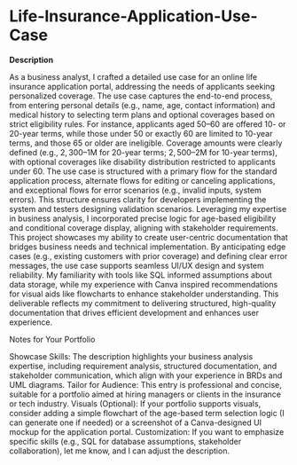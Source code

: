 # Life-Insurance-Application-Use-Case

**Description**




As a business analyst, I crafted a detailed use case for an online life insurance application portal, addressing the needs of applicants seeking personalized coverage. The use case captures the end-to-end process, from entering personal details (e.g., name, age, contact information) and medical history to selecting term plans and optional coverages based on strict eligibility rules. For instance, applicants aged 50–60 are offered 10- or 20-year terms, while those under 50 or exactly 60 are limited to 10-year terms, and those 65 or older are ineligible. Coverage amounts were clearly defined (e.g., $2,300–$1M for 20-year terms; $2,500–$2M for 10-year terms), with optional coverages like disability distribution restricted to applicants under 60.
The use case is structured with a primary flow for the standard application process, alternate flows for editing or canceling applications, and exceptional flows for error scenarios (e.g., invalid inputs, system errors). This structure ensures clarity for developers implementing the system and testers designing validation scenarios. Leveraging my expertise in business analysis, I incorporated precise logic for age-based eligibility and conditional coverage display, aligning with stakeholder requirements.
This project showcases my ability to create user-centric documentation that bridges business needs and technical implementation. By anticipating edge cases (e.g., existing customers with prior coverage) and defining clear error messages, the use case supports seamless UI/UX design and system reliability. My familiarity with tools like SQL informed assumptions about data storage, while my experience with Canva inspired recommendations for visual aids like flowcharts to enhance stakeholder understanding. This deliverable reflects my commitment to delivering structured, high-quality documentation that drives efficient development and enhances user experience.

Notes for Your Portfolio

Showcase Skills: The description highlights your business analysis expertise, including requirement analysis, structured documentation, and stakeholder communication, which align with your experience in BRDs and UML diagrams.
Tailor for Audience: This entry is professional and concise, suitable for a portfolio aimed at hiring managers or clients in the insurance or tech industry.
Visuals (Optional): If your portfolio supports visuals, consider adding a simple flowchart of the age-based term selection logic (I can generate one if needed) or a screenshot of a Canva-designed UI mockup for the application portal.
Customization: If you want to emphasize specific skills (e.g., SQL for database assumptions, stakeholder collaboration), let me know, and I can adjust the description.
